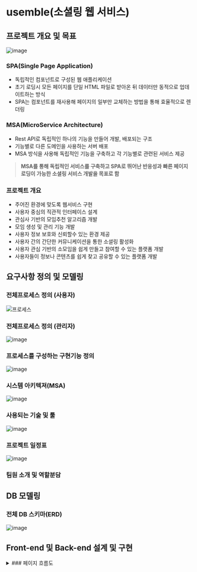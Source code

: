 # usemble(소셜링 웹 서비스)
## 프로젝트 개요 및 목표
![image](https://github.com/user-attachments/assets/ba75e171-21fa-4dc9-bb4b-ffcac21bff82)
### SPA(Single Page Application)
- 독립적인 컴포넌트로 구성된 웹 애플리케이션
- 초기 로딩시 모든 페이지를 단일 HTML 파일로 받아온 뒤 데이터만 동적으로 업데이트하는 방식
- SPA는 컴포넌트를 재사용해 페이지의 일부만 교체하는 방법을 통해 효율적으로 렌더링

### MSA(MicroService Architecture)
- Rest API로 독립적인 하나의 기능을 만들어 개발, 배포되는 구조
- 기능별로 다른 도메인을 사용하는 서버 배포
- MSA 방식을 사용해 독립적인 기능을 구축하고 각 기능별로 관련된 서비스 제공
>**MSA를 통해 독립적인 서비스를 구축하고 SPA로 뛰어난 반응성과 빠른 페이지 로딩이 가능한 소셜링 서비스 개발을 목표로 함**

### 프로젝트 개요
- 주어진 환경에 맞도록 웹서비스 구현
- 사용자 중심의 직관적 인터페이스 설계
- 관심사 기반의 모임추천 알고리즘 개발
- 모임 생성 및 관리 기능 개발
- 사용자 정보 보호와 신뢰할수 있는 환경 제공
- 사용자 간의 간단한 커뮤니케이션을 통한 소셜링 활성화
- 사용자 관심 기반의 소모임을 쉽게 만들고 참여할 수 있는 플랫폼 개발
- 사용자들이 정보나 콘텐츠를 쉽게 찾고 공유할 수 있는 플랫폼 개발
## 요구사항 정의 및 모델링
### 전체프로세스 정의 (사용자)

![프로세스](https://github.com/user-attachments/assets/be71ce52-5ddf-4a97-b1c9-e476c21ef32f)
### 전체프로세스 정의 (관리자)
![image](https://github.com/user-attachments/assets/a120ce82-4973-43f2-8220-71c350c75e81)

### 프로세스를 구성하는 구현기능 정의
![image](https://github.com/user-attachments/assets/4e2d7936-90bd-4240-94fe-fe1ee9ff475c)
### 시스템 아키텍져(MSA)
![image](https://github.com/user-attachments/assets/1c7a99a8-3450-4984-a80c-b32c14f6f4fc)
### 사용되는 기술 및 툴
![image](https://github.com/user-attachments/assets/582b792b-2d12-4b9b-a1e0-9362671f2c05)
### 프로젝트 일정표
![image](https://github.com/user-attachments/assets/f171a076-9667-45bb-93df-6c3bb0987b71)
### 팀원 소개 및 역할분담

## DB 모델링
### 전체 DB 스키마(ERD)
![image](https://github.com/user-attachments/assets/2c8b5ed1-70e7-46ba-b98b-9fae43591d98)

## Front-end 및 Back-end 설계 및 구현
<details><summary>
  ### 페이지 흐름도
</summary>


![image](https://github.com/user-attachments/assets/2c2aa6f0-98e1-4ea6-9f55-8c94b2b5fa14)

</details>



